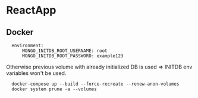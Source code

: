 # ReactApp

## Docker

```
  environment:
      MONGO_INITDB_ROOT_USERNAME: root
      MONGO_INITDB_ROOT_PASSWORD: example123
```
Otherwise previous volume with already initialized DB is used => INITDB env variables won't be used.
```
  docker-compose up --build --force-recreate --renew-anon-volumes
  docker system prune -a --volumes
```